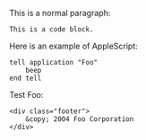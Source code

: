 This is a normal paragraph:

    This is a code block.

Here is an example of AppleScript:

    tell application "Foo"
        beep
    end tell

Test Foo:

    <div class="footer">
        &copy; 2004 Foo Corporation
    </div>